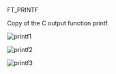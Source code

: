 FT_PRINTF

Copy of the C output function printf.

![printf1](https://github.com/MeryemGenc/ft_printf/assets/67630134/7d819bbc-9e24-40f3-96b8-629c9b92f527)

![printf2](https://github.com/MeryemGenc/ft_printf/assets/67630134/34d4a4da-1f0e-4a57-bf1b-293d15200efe)

![printf3](https://github.com/MeryemGenc/ft_printf/assets/67630134/5e7ed6fb-6afb-487f-b8c0-c5b980abf15a)

